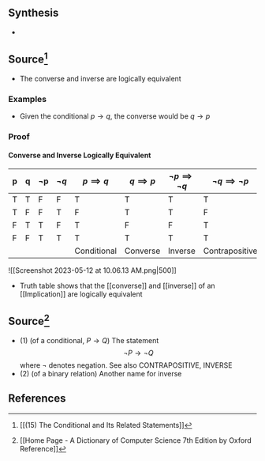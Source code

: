 ## Synthesis
- 
## Source[^1]
- The converse and inverse are logically equivalent

### Examples
- Given the conditional $p \to q$, the converse would be $q \to p$
### Proof

#### Converse and Inverse Logically Equivalent

| p   | q   | $\lnot$p | $\lnot{q}$ | $p \implies q$ | $q \implies p$ | $\lnot{p} \implies \lnot {q}$ | $\lnot{q} \implies \lnot{p}$ |
| --- | --- | -------- | ---------- | -------------- | -------------- | ----------------------------- | ---------------------------- |
| T   | T   | F        | F          | T              | T              | T                             | T                            |
| T   | F   | F        | T          | F              | T              | T                             | F                            |
| F   | T   | T        | F          | T              | F              | F                             | T                            |
| F   | F   | T        | T          | T              | T              | T                             | T                            |
|     |     |          |            | Conditional    | Converse       | Inverse                       | Contrapositive               |

![[Screenshot 2023-05-12 at 10.06.13 AM.png|500]]
- Truth table shows that the [[converse]] and [[inverse]] of an [[Implication]] are logically equivalent
## Source[^2]
- (1) (of a conditional, $P \to Q$) The statement $$\lnot P \to \lnot Q$$where $\lnot$ denotes negation. See also CONTRAPOSITIVE, INVERSE
- (2) (of a binary relation) Another name for inverse
## References

[^1]: [[(15) The Conditional and Its Related Statements]]
[^2]: [[Home Page - A Dictionary of Computer Science 7th Edition by Oxford Reference]]